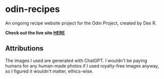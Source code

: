 # odin-recipes
An ongoing recipe website project for the Odin Project, created by Dex R.

**Check out the live site [HERE](https://selectacornetto.github.io/odin-recipes/index.html)**

## Attributions
The images I used are generated with ChatGPT. I wouldn't be paying humans for any human-made photos if I used royalty-free images anyway, so I figured it wouldn't matter, ethics-wise.

